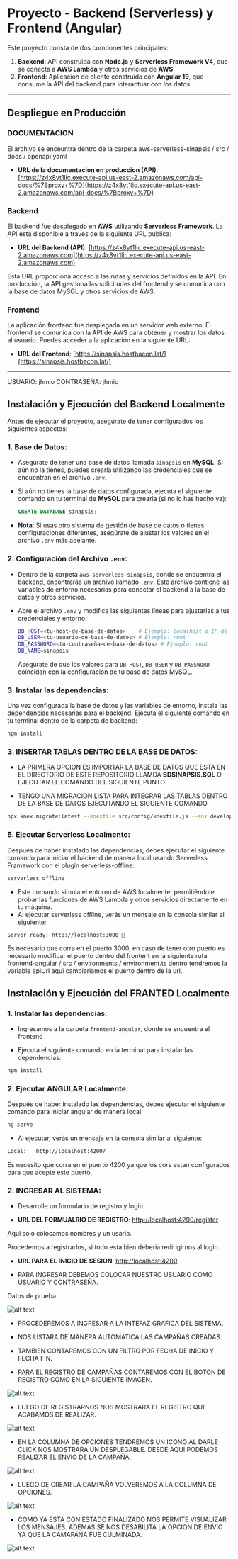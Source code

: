 # Proyecto - Backend (Serverless) y Frontend (Angular)

Este proyecto consta de dos componentes principales:

1. **Backend**: API construida con **Node.js** y **Serverless Framework V4**, que se conecta a **AWS Lambda** y otros servicios de **AWS**.
2. **Frontend**: Aplicación de cliente construida con **Angular 19**, que consume la API del backend para interactuar con los datos.

---

## Despliegue en Producción

### DOCUMENTACION

El archivo se enceuntra dentro de  la carpeta  aws-serverless-sinapsis / src / docs / openapi.yaml

- **URL de la documentacion en produccion (API)**: [https://z4x8yt1lic.execute-api.us-east-2.amazonaws.com/api-docs/%7Bproxy+%7D](https://z4x8yt1lic.execute-api.us-east-2.amazonaws.com/api-docs/%7Bproxy+%7D)


### Backend

El backend fue desplegado en **AWS** utilizando **Serverless Framework**. La API está disponible a través de la siguiente URL pública:

- **URL del Backend (API)**: [https://z4x8yt1lic.execute-api.us-east-2.amazonaws.com](https://z4x8yt1lic.execute-api.us-east-2.amazonaws.com)

Esta URL proporciona acceso a las rutas y servicios definidos en la API. En producción, la API gestiona las solicitudes del frontend y se comunica con la base de datos MySQL y otros servicios de AWS.

### Frontend

La aplicación frontend fue desplegada en un servidor web externo. El frontend se comunica con la API de AWS para obtener y mostrar los datos al usuario. Puedes acceder a la aplicación en la siguiente URL:

- **URL del Frontend**: [https://sinapsis.hostbacon.lat/](https://sinapsis.hostbacon.lat/)

---
USUARIO: jhmio
CONTRASEÑA: jhmio



## Instalación y Ejecución del Backend Localmente

Antes de ejecutar el proyecto, asegúrate de tener configurados los siguientes aspectos:

### 1. **Base de Datos**:

- Asegúrate de tener una base de datos llamada `sinapsis` en **MySQL**. Si aún no la tienes, puedes crearla utilizando las credenciales que se encuentran en el archivo `.env`.
- Si aún no tienes la base de datos configurada, ejecuta el siguiente comando en tu terminal de **MySQL** para crearla (si no lo has hecho ya):

  ```sql
  CREATE DATABASE sinapsis;
  ```

- **Nota**: Si usas otro sistema de gestión de base de datos o tienes configuraciones diferentes, asegúrate de ajustar los valores en el archivo `.env` más adelante.

### 2. **Configuración del Archivo `.env`**:

- Dentro de la carpeta `aws-serverless-sinapsis`, donde se encuentra el backend, encontrarás un archivo llamado `.env`. Este archivo contiene las variables de entorno necesarias para conectar el backend a la base de datos y otros servicios.
- Abre el archivo `.env` y modifica las siguientes líneas para ajustarlas a tus credenciales y entorno:

  ```bash
  DB_HOST=<tu-host-de-base-de-datos>    # Ejemplo: localhost o IP de tu servidor de base de datos
  DB_USER=<tu-usuario-de-base-de-datos> # Ejemplo: root
  DB_PASSWORD=<tu-contraseña-de-base-de-datos> # Ejemplo: root
  DB_NAME=sinapsis
  ```

  Asegúrate de que los valores para `DB_HOST`, `DB_USER` y `DB_PASSWORD` coincidan con la configuración de tu base de datos MySQL.

### 3. **Instalar las dependencias**:

Una vez configurada la base de datos y las variables de entorno, instala las dependencias necesarias para el backend. Ejecuta el siguiente comando en tu terminal dentro de la carpeta de backend:

```bash
npm install
```

### 3. **INSERTAR TABLAS DENTRO DE LA BASE DE DATOS**:

- LA PRIMERA OPCION ES IMPORTAR LA BASE DE DATOS QUE ESTA EN EL DIRECTORIO DE ESTE REPOSITORIO LLAMDA **BDSINAPSIS.SQL** O EJECUTAR EL COMANDO DEL SIGUIENTE PUNTO.

- TENGO UNA MIGRACION LISTA PARA INTEGRAR LAS TABLAS DENTRO DE LA BASE DE DATOS EJECUTANDO EL SIGUIENTE COMANDO

```bash
npx knex migrate:latest --knexfile src/config/knexfile.js --env development
```

### 5. **Ejecutar Serverless Localmente**:

Después de haber instalado las dependencias, debes ejecutar el siguiente comando para iniciar el backend de manera local usando Serverless Framework con el plugin serverless-offline:

```bash
serverless offline
```

- Este comando simula el entorno de AWS localmente, permitiéndote probar las funciones de AWS Lambda y otros servicios directamente en tu máquina.
- Al ejecutar serverless offline, verás un mensaje en la consola similar al siguiente:

```bash
Server ready: http://localhost:3000 🚀
```

Es necesario que corra en el puerto 3000, en caso de tener otro puerto es necesario modificar el puerto dentro del frontent en la siguiente ruta frontend-angular / src / environments / environment.ts dentro tendremos la variable apiUrl aqui cambiariamos el puerto dentro de la url.

## Instalación y Ejecución del FRANTED Localmente

### 1. **Instalar las dependencias**:

- Ingresamos a la carpeta `frontend-angular`, donde se encuentra el frontend

- Ejecuta el siguiente comando en la terminal para instalar las dependencias:

```bash
npm install
```

### 2. **Ejecutar ANGULAR Localmente**:

Después de haber instalado las dependencias, debes ejecutar el siguiente comando para iniciar angular de manera local:

```bash
ng serve
```

- Al ejecutar, verás un mensaje en la consola similar al siguiente:

```bash
Local:   http://localhost:4200/
```

Es necesito que corra en el puerto 4200 ya que los cors estan configurados para que acepte este puerto.

### 2. **INGRESAR AL SISTEMA**:

- Desarrolle un formulario de registro y login.

- **URL DEL FORMUALRIO DE REGISTRO**: [http://localhost:4200/register](http://localhost:4200/register)

Aqui solo colocamos nombres y un usario.

Procedemos a registrarlos, si todo esta bien deberia redirigirnos al login.

- **URL PARA EL INICIO DE SESION**: [http://localhost:4200](http://localhost:4200/)

- PARA INGRESAR DEBEMOS COLOCAR NUESTRO USUARIO COMO USUARIO Y CONTRASEÑA.

Datos de prueba.

![alt text](image.png)

- PROCEDEREMOS A INGRESAR A LA INTEFAZ GRAFICA DEL SISTEMA.

- NOS LISTARA DE MANERA AUTOMATICA LAS CAMPAÑAS CREADAS.
- TAMBIEN CONTAREMOS CON UN FILTRO POR FECHA DE INICIO Y FECHA FIN.
- PARA EL REGISTRO DE CAMPAÑAS CONTAREMOS CON EL BOTON DE REGISTRO COMO EN LA SIGUIENTE IMAGEN.

![alt text](image-1.png)

- LUEGO DE REGISTRARNOS NOS MOSTRARA EL REGISTRO QUE ACABAMOS DE REALIZAR.

![alt text](image-2.png)

- EN LA COLUMNA DE OPCIONES TENDREMOS UN ICONO AL DARLE CLICK NOS MOSTRARA UN DESPLEGABLE. DESDE AQUI PODEMOS REALIZAR EL ENVIO DE LA CAMPAÑA.

![alt text](image-3.png)

- LUEGO DE CREAR LA CAMPAÑA VOLVEREMOS A LA COLUMNA DE OPCIONES.

![alt text](image-4.png)

- COMO YA ESTA CON ESTADO FINALIZADO NOS PERMITE VISUALIZAR LOS MENSAJES. ADEMAS SE NOS DESABILITA LA OPCION DE ENVIO YA QUE LA CAMAPAÑA FUE CULMINADA.

![alt text](image-5.png)